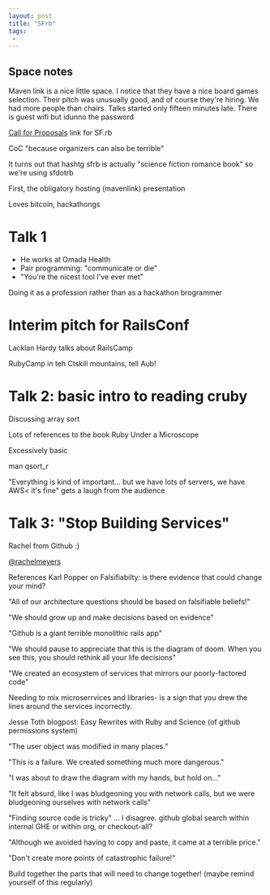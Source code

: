 ```yaml
---
layout: post
title: "SFrb"
tags:
 -
---
```



## Space notes

Maven link is a nice little space. I notice that they have a nice board games selection. Their pitch was unusually good, and of course they're hiring. We had more people than chairs. Talks started only fifteen minutes late. There is guest wifi but idunno the password

[Call for Proposals](http://tinyurl.com/sf-rb-cfp) link for SF.rb

CoC "because organizers can also be terrible"

It turns out that hashtg sfrb is actually "science fiction romance book" so we're using sfdotrb

First, the obligatory hosting (mavenlink) presentation

Loves bitcoin, hackathongs

# Talk 1

- He works at Omada Health
- Pair programming: "communicate or die"
- "You're the nicest tool I've ever met"

Doing it as a profession rather than as a hackathon brogrammer

# Interim pitch for RailsConf

Lacklan Hardy talks about RailsCamp

RubyCamp in teh Ctskill mountains, tell Aub!

# Talk 2: basic intro to reading cruby

Discussing array sort

Lots of references to the book Ruby Under a Microscope

Excessively basic

man qsort_r

"Everything is kind of important... but we have lots of servers, we have AWS< it's fine" gets a laugh from the audience

# Talk 3: "Stop Building Services"

Rachel from Github :)

[@rachelmeyers](http://twitter.com/rachelmeyers)

References Karl Popper on Falsifiabilty: is there evidence that could change your mind?

"All of our architecture questions should be based on falsifiable beliefs!"

"We should grow up and make decisions based on evidence"

"Github is a giant terrible monolithic rails app"

"We should pause to appreciate that this is the diagram of doom. When you see this, you should rethink all your life decisions"

"We created an ecosystem of services that mirrors our poorly-factored code"

Needing to mix microserrvices and libraries- is a sign that you drew the lines around the services incorrectly.

Jesse Toth blogpost: Easy Rewrites with Ruby and Science (of github permissions system)

"The user object was modified in many places."

"This is a failure. We created something much more dangerous."

"I was about to draw the diagram with my hands, but hold on..."

"It felt absurd, like I was bludgeoning you with network calls, but we were bludgeoning ourselves with network calls"

"Finding source code is tricky" ... I disagree. github global search within internal GHE or within org, or checkout-all?

"Although we avoided having to copy and paste, it came at a terrible price."

"Don't create more points of catastrophic failure!"

Build together the parts that will need to change together! (maybe remind yourself of this regularly)


